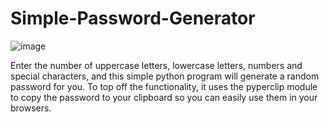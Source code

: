 # Simple-Password-Generator

![image](https://imgur.com/a/PgWHEHG)

Enter the number of uppercase letters, lowercase letters, numbers and special characters, and this simple python program will generate a random password for you. To top off the functionality, it uses the pyperclip module to copy the password to your clipboard so you can easily use them in your browsers.
